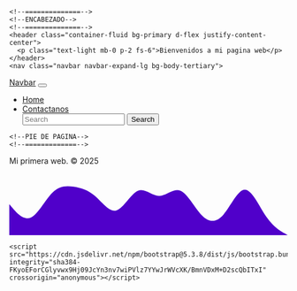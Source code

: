 
<html lang="en">
  <head>
    <meta charset="utf-8">
    <meta name="viewport" content="width=device-width, initial-scale=1">
    <title>Bootstrap demo</title>
    <link href="https://cdn.jsdelivr.net/npm/bootstrap@5.3.8/dist/css/bootstrap.min.css" rel="stylesheet" integrity="sha384-sRIl4kxILFvY47J16cr9ZwB07vP4J8+LH7qKQnuqkuIAvNWLzeN8tE5YBujZqJLB" crossorigin="anonymous">
  </head>
  <body>

    
    <!--==============-->
    <!--ENCABEZADO-->
    <!--==============-->
    <header class="container-fluid bg-primary d-flex justify-content-center">
      <p class="text-light mb-0 p-2 fs-6">Bienvenidos a mi pagina web</p>
    </header>
    <nav class="navbar navbar-expand-lg bg-body-tertiary">
  <div class="container-fluid">
    <a class="navbar-brand" href="#">Navbar</a>
    <button class="navbar-toggler" type="button" data-bs-toggle="collapse" data-bs-target="#navbarSupportedContent" aria-controls="navbarSupportedContent" aria-expanded="false" aria-label="Toggle navigation">
      <span class="navbar-toggler-icon"></span>
    </button>
    <div class="collapse navbar-collapse" id="navbarSupportedContent">
      <ul class="navbar-nav me-auto mb-2 mb-lg-0">
        <li class="nav-item">
          <a class="nav-link active" aria-current="page" href="#">Home</a>
        </li>
        <li class="nav-item">
          <a class="nav-link" href="#">Contactanos</a>
        </li>
      <form class="d-flex" role="search">
        <input class="form-control me-2" type="search" placeholder="Search" aria-label="Search"/>
        <button class="btn btn-outline-success" type="submit">Search</button>
      </form>
    </div>
  </div>
</nav>

   <!--=============-->
    <!--PIE DE PAGINA-->
    <!--=============-->
 <footer class="w-100 d-flex align-items-center justify-content-center flex-wrap">
  <p class="fs-5 px-3 pt-3">Mi primera web. &copy; 2025</p>
  <div id="iconos">
    <a href="http://www.facebook.com/?locale=es_LA"><i class="bi bi-facebook"></i></a>
    <a href="http://x.com/?lang=es"><i class="bi bi-twitter-x"></i></a>
    <a href="http://www.instagram.com/"><i class="bi bi-instagram"></i></a>
  </div>
 </footer>
 <!--===============-->
    <!--BORDE DE PAGINA-->
    <!--===============-->

  <section id="seccion-contacto" class="border-bottom border-secondary border-2">
 <svg xmlns="http://www.w3.org/2000/svg" viewBox="0 0 1440 320">
  <path fill="#5000ca" fill-opacity="1" d="M0,160L18.5,181.3C36.9,203,74,245,111,229.3C147.7,213,185,139,222,101.3C258.5,64,295,64,332,69.3C369.2,75,406,85,443,117.3C480,149,517,203,554,192C590.8,181,628,107,665,90.7C701.5,75,738,117,775,117.3C812.3,117,849,75,886,90.7C923.1,107,960,181,997,218.7C1033.8,256,1071,256,1108,213.3C1144.6,171,1182,85,1218,85.3C1255.4,85,1292,171,1329,224C1366.2,277,1403,299,1422,309.3L1440,320L1440,320L1421.5,320C1403.1,320,1366,320,1329,320C1292.3,320,1255,320,1218,320C1181.5,320,1145,320,1108,320C1070.8,320,1034,320,997,320C960,320,923,320,886,320C849.2,320,812,320,775,320C738.5,320,702,320,665,320C627.7,320,591,320,554,320C516.9,320,480,320,443,320C406.2,320,369,320,332,320C295.4,320,258,320,222,320C184.6,320,148,320,111,320C73.8,320,37,320,18,320L0,320Z"></path></svg>

    <script src="https://cdn.jsdelivr.net/npm/bootstrap@5.3.8/dist/js/bootstrap.bundle.min.js" integrity="sha384-FKyoEForCGlyvwx9Hj09JcYn3nv7wiPVlz7YYwJrWVcXK/BmnVDxM+D2scQbITxI" crossorigin="anonymous"></script>
 

